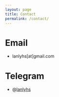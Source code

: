 ```yaml
---
layout: page
title: Contact
permalink: /contact/
---
```


# Email

- lanlyhs[at]gmail.com

# Telegram

- @[lanlyhs](https://t.me/lanlyhs)
